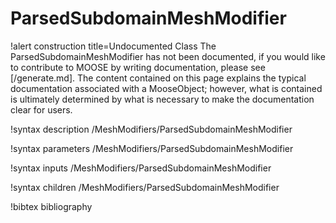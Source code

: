 <!-- MOOSE Documentation Stub: Remove this when content is added. -->

# ParsedSubdomainMeshModifier

!alert construction title=Undocumented Class
The ParsedSubdomainMeshModifier has not been documented, if you would like to contribute to MOOSE by
writing documentation, please see [/generate.md]. The content contained on this page explains
the typical documentation associated with a MooseObject; however, what is contained is ultimately
determined by what is necessary to make the documentation clear for users.

!syntax description /MeshModifiers/ParsedSubdomainMeshModifier

!syntax parameters /MeshModifiers/ParsedSubdomainMeshModifier

!syntax inputs /MeshModifiers/ParsedSubdomainMeshModifier

!syntax children /MeshModifiers/ParsedSubdomainMeshModifier

!bibtex bibliography
